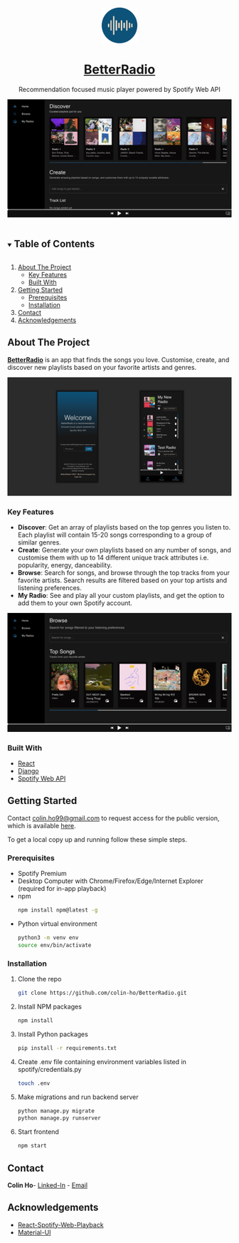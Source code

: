 <!-- PROJECT LOGO -->
<br />
<p align="center">
  <a href="https://github.com/colin-ho/BetterRadio">
    <img src="images/logo.png" alt="Logo" width="80" height="80">
  </a>
  <a href="https://better-radio.herokuapp.com">
    <h1 align="center">BetterRadio</h3>
  </a>
  <p align="center">
    Recommendation focused music player powered by Spotify Web API
  </p>
</p>

![Product Name Screen Shot][product-screenshot1]

<!-- TABLE OF CONTENTS -->
<details open="open">
  <summary><h2 style="display: inline-block">Table of Contents</h2></summary>
  <ol>
    <li>
      <a href="#about-the-project">About The Project</a>
      <ul>
        <li><a href="#key-features">Key Features</a></li>
        <li><a href="#built-with">Built With</a></li>
      </ul>
    </li>
    <li>
      <a href="#getting-started">Getting Started</a>
      <ul>
        <li><a href="#prerequisites">Prerequisites</a></li>
        <li><a href="#installation">Installation</a></li>
      </ul>
    </li>
    <li><a href="#contact">Contact</a></li>
    <li><a href="#acknowledgements">Acknowledgements</a></li>
  </ol>
</details>



<!-- ABOUT THE PROJECT -->
## About The Project

**[BetterRadio](https://better-radio.herokuapp.com)** is an app that finds the songs you love. Customise, create, and discover new playlists based on your favorite artists and genres.

![Product Name Screen Shot][product-screenshot3]

### Key Features
  - **Discover**: Get an array of playlists based on the top genres you listen to. Each playlist will contain 15-20 songs corresponding to a group of similar genres.
  - **Create**: Generate your own playlists based on any number of songs, and customise them with up to 14 different unique track attributes i.e. popularity, energy, danceability.
  - **Browse**: Search for songs, and browse through the top tracks from your favorite artists. Search results are filtered based on your top artists and listening preferences.
  - **My Radio**: See and play all your custom playlists, and get the option to add them to your own Spotify account.

![Product Name Screen Shot][product-screenshot2]

### Built With

* [React](https://reactjs.org/)
* [Django](https://www.djangoproject.com/)
* [Spotify Web API](https://developer.spotify.com/documentation/web-api/)

<!-- GETTING STARTED -->
## Getting Started
Contact colin.ho99@gmail.com to request access for the public version, which is available [here](better-radio.herokuapp.com).

To get a local copy up and running follow these simple steps.

### Prerequisites

* Spotify Premium
* Desktop Computer with Chrome/Firefox/Edge/Internet Explorer (required for in-app playback)
* npm
  ```sh
  npm install npm@latest -g
  ```
* Python virtual environment
  ```sh
  python3 -m venv env
  source env/bin/activate
  ```

### Installation

1. Clone the repo
   ```sh
   git clone https://github.com/colin-ho/BetterRadio.git
   ```
2. Install NPM packages
   ```sh
   npm install
   ```
3. Install Python packages
   ```sh
   pip install -r requirements.txt
   ```
4. Create .env file containing environment variables listed in spotify/credentials.py
   ```sh
   touch .env
   ```
6. Make migrations and run backend server
    ```sh
   python manage.py migrate
   python manage.py runserver
   ```
5. Start frontend
    ```sh
   npm start
   ```

<!-- CONTACT -->
## Contact

**Colin Ho**- [Linked-In](https://www.linkedin.com/in/colin-ho99/) - [Email](colin.ho99@gmail.com)

<!-- ACKNOWLEDGEMENTS -->
## Acknowledgements

* [React-Spotify-Web-Playback](https://github.com/gilbarbara/react-spotify-web-playback)
* [Material-UI](https://material-ui.com/)

<!-- MARKDOWN LINKS & IMAGES -->
<!-- https://www.markdownguide.org/basic-syntax/#reference-style-links -->
[product-screenshot1]: images/Home.png
[product-screenshot2]: images/Browse.png
[product-screenshot3]: images/Mobile.png
